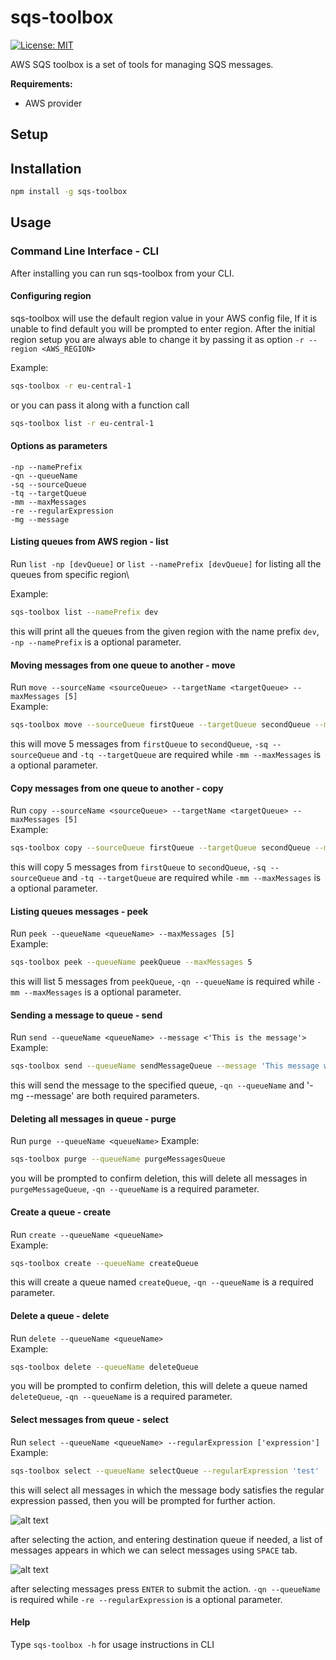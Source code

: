 # sqs-toolbox

[![License: MIT](https://img.shields.io/badge/License-MIT-yellow.svg)](https://opensource.org/licenses/MIT)

AWS SQS toolbox is a set of tools for managing SQS messages.

**Requirements:**

- AWS provider

## Setup

## Installation

```sh
npm install -g sqs-toolbox
```

## Usage

### Command Line Interface - CLI

After installing you can run sqs-toolbox from your CLI.

#### Configuring region

sqs-toolbox will use the default region value in your AWS config file,
If it is unable to find default you will be prompted to enter region.
After the initial region setup you are always able to change it by passing it as option `-r --region <AWS_REGION>`

Example:

```sh
sqs-toolbox -r eu-central-1
```

or you can pass it along with a function call

```sh
sqs-toolbox list -r eu-central-1
```

#### Options as parameters

`-np --namePrefix`\
`-qn --queueName`\
`-sq --sourceQueue`\
`-tq --targetQueue`\
`-mm --maxMessages`\
`-re --regularExpression`\
`-mg --message`

#### Listing queues from AWS region - list

Run `list -np [devQueue]` or `list --namePrefix [devQueue]` for listing all the queues from specific region\

Example:

```sh
sqs-toolbox list --namePrefix dev
```

this will print all the queues from the given region with the name prefix `dev`, `-np --namePrefix` is a optional parameter.

#### Moving messages from one queue to another - move

Run `move --sourceName <sourceQueue> --targetName <targetQueue> --maxMessages [5]`\
Example:

```sh
sqs-toolbox move --sourceQueue firstQueue --targetQueue secondQueue --maxMessages 5
```

this will move 5 messages from `firstQueue` to `secondQueue`, `-sq --sourceQueue` and `-tq --targetQueue` are required while `-mm --maxMessages` is a optional parameter.

#### Copy messages from one queue to another - copy

Run `copy --sourceName <sourceQueue> --targetName <targetQueue> --maxMessages [5]`\
Example:

```sh
sqs-toolbox copy --sourceQueue firstQueue --targetQueue secondQueue --maxMessages 5
```

this will copy 5 messages from `firstQueue` to `secondQueue`, `-sq --sourceQueue` and `-tq --targetQueue` are required while `-mm --maxMessages` is a optional parameter.

#### Listing queues messages - peek

Run `peek --queueName <queueName> --maxMessages [5]`\
Example:

```sh
sqs-toolbox peek --queueName peekQueue --maxMessages 5
```

this will list 5 messages from `peekQueue`, `-qn --queueName` is required while `-mm --maxMessages` is a optional parameter.

#### Sending a message to queue - send

Run `send --queueName <queueName> --message <'This is the message'>`\
Example:

```sh
sqs-toolbox send --queueName sendMessageQueue --message 'This message will be sent to sendMessageQueue'
```

this will send the message to the specified queue, `-qn --queueName` and '-mg --message' are both required parameters.

#### Deleting all messages in queue - purge

Run `purge --queueName <queueName>`
Example:

```sh
sqs-toolbox purge --queueName purgeMessagesQueue
```

you will be prompted to confirm deletion, this will delete all messages in `purgeMessageQueue`, `-qn --queueName` is a required parameter.

#### Create a queue - create

Run `create --queueName <queueName>`\
Example:

```sh
sqs-toolbox create --queueName createQueue
```

this will create a queue named `createQueue`, `-qn --queueName` is a required parameter.

#### Delete a queue - delete

Run `delete --queueName <queueName>`\
Example:

```sh
sqs-toolbox delete --queueName deleteQueue
```

you will be prompted to confirm deletion, this will delete a queue named `deleteQueue`, `-qn --queueName` is a required parameter.

#### Select messages from queue - select

Run `select --queueName <queueName> --regularExpression ['expression']`\
Example:

```sh
sqs-toolbox select --queueName selectQueue --regularExpression 'test'
```

this will select all messages in which the message body satisfies the regular expression passed, then you will be prompted for further action.

![alt text](https://user-images.githubusercontent.com/18051308/87155361-1da13b00-c2bb-11ea-9c9a-ffb71bd0a289.png)

after selecting the action, and entering destination queue if needed, a list of messages appears in which we can select messages using `SPACE` tab.

![alt text](https://user-images.githubusercontent.com/18051308/87155705-b8017e80-c2bb-11ea-8d31-f872a1953d7b.png)

after selecting messages press `ENTER` to submit the action. `-qn --queueName` is required while `-re --regularExpression` is a optional parameter.

#### Help

Type `sqs-toolbox -h` for usage instructions in CLI
